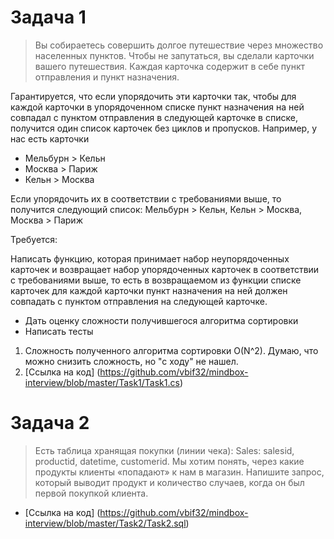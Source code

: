 # Задача 1
> Вы собираетесь совершить долгое путешествие через множество населенных пунктов. Чтобы не запутаться, вы сделали карточки вашего путешествия. Каждая карточка содержит в себе пункт отправления и пункт назначения. 
>
Гарантируется, что если упорядочить эти карточки так, чтобы для каждой карточки в упорядоченном списке пункт назначения на ней совпадал с пунктом отправления в следующей карточке в списке, получится один список карточек без циклов и пропусков. 
Например, у нас есть карточки 
* Мельбурн > Кельн 
* Москва > Париж 
* Кельн > Москва
>
Если упорядочить их в соответствии с требованиями выше, то получится следующий список: 
Мельбурн > Кельн, Кельн > Москва, Москва > Париж 
>
Требуется: 
>
Написать функцию, которая принимает набор неупорядоченных карточек и возвращает набор упорядоченных карточек в соответствии с требованиями выше, то есть в возвращаемом из функции списке карточек для каждой карточки пункт назначения на ней должен совпадать с пунктом отправления на следующей карточке.
* Дать оценку сложности получившегося алгоритма сортировки 
* Написать тесты 

1. Сложность полученного алгоритма сортировки O(N^2). Думаю, что можно снизить сложность, но "с ходу" не нашел.
2. [Ссылка на код] (https://github.com/vbif32/mindbox-interview/blob/master/Task1/Task1.cs)


# Задача 2
> Есть таблица хранящая покупки (линии чека): Sales: salesid, productid, datetime, customerid. Мы хотим понять, через какие продукты клиенты «попадают» к нам в магазин. Напишите запрос, который выводит продукт и количество случаев, когда он был первой покупкой клиента.

* [Ссылка на код] (https://github.com/vbif32/mindbox-interview/blob/master/Task2/Task2.sql)
